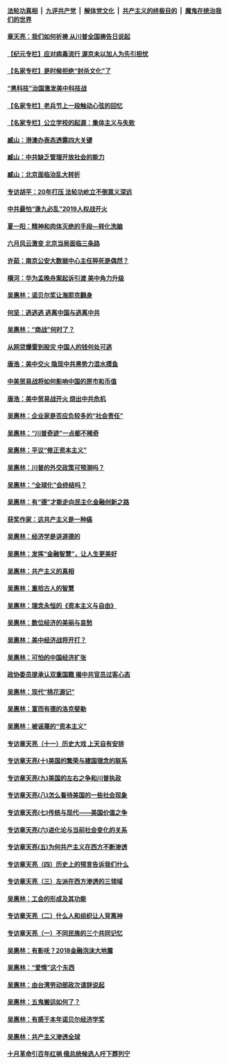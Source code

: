 ####  [法轮功真相](../../../../basic/blob/master/README.md?t=06201731) &nbsp;|&nbsp; [九评共产党](../../../../9ping.md/blob/master/README.md?t=06201731) &nbsp;|&nbsp; [解体党文化](../../../../jtdwh.md/blob/master/README.md?t=06201731)  &nbsp;|&nbsp; [共产主义的终极目的](../../../../gczydzjmd.md/blob/master/README.md?t=06201731) &nbsp;|&nbsp; [魔鬼在统治我们的世界](../../../../mgztzwmdsj.md/blob/master/README.md?t=06201731) 

#### [章天亮：我们如何祈祷 从川普全国祷告日说起](../pages/nsc423/n11944627.md?t=06201731) 

#### [【纪元专栏】应对病毒流行 渥京未以加人为先引担忧](../pages/nsc423/n11875714.md?t=06201731) 

#### [【名家专栏】是时候拒绝“封杀文化”了](../pages/nsc423/n11814093.md?t=06201731) 

#### [“黑科技”治国激发美中科技战](../pages/nsc423/n11638056.md?t=06201731) 

#### [【名家专栏】老兵节上一段触动心弦的回忆](../pages/nsc423/n11646016.md?t=06201731) 

#### [【名家专栏】公立学校的起源：集体主义与失败](../pages/nsc423/n11601833.md?t=06201731) 

#### [臧山：港澳办表态透露四大关键](../pages/nsc423/n11421628.md?t=06201731) 

#### [臧山：中共缺乏管理开放社会的能力](../pages/nsc423/n11407457.md?t=06201731) 

#### [臧山：北京面临治乱大转折](../pages/nsc423/n11406895.md?t=06201731) 

#### [专访胡平：20年打压 法轮功屹立不倒意义深远](../pages/nsc423/n11398800.md?t=06201731) 

#### [中共最怕“逢九必乱”2019人权战开火](../pages/nsc423/n11385248.md?t=06201731) 

#### [夏一阳：精神和肉体灭绝的手段—转化洗脑](../pages/nsc423/n11368250.md?t=06201731) 

#### [六月风云激变 北京当局面临三条路](../pages/nsc423/n11313668.md?t=06201731) 

#### [许茹：南京公安大数据中心主任猝死是偶然？](../pages/nsc423/n11064744.md?t=06201731) 

#### [横河：华为孟晚舟案起诉引渡 美中角力升级](../pages/nsc423/n11027230.md?t=06201731) 

#### [吴惠林：诺贝尔奖让海耶克翻身](../pages/nsc423/n10890049.md?t=06201731) 

#### [何坚：逃逃逃 逃离中国与逃离中共](../pages/nsc423/n10592891.md?t=06201731) 

#### [吴惠林：“商战”何时了？](../pages/nsc423/n10573558.md?t=06201731) 

#### [从网贷爆雷到股灾 中国人的钱何处可逃](../pages/nsc423/n10572800.md?t=06201731) 

#### [唐浩：美中交火 隐现中共黑势力混水摸鱼](../pages/nsc423/n10544040.md?t=06201731) 

#### [中美贸易战将如何影响中国的房市和币值](../pages/nsc423/n10543697.md?t=06201731) 

#### [唐浩：美中贸易战开火 烧出中共危机](../pages/nsc423/n10540126.md?t=06201731) 

#### [吴惠林：企业家是否应负较多的“社会责任”](../pages/nsc423/n10535022.md?t=06201731) 

#### [吴惠林：“川普奇迹”一点都不稀奇](../pages/nsc423/n10512808.md?t=06201731) 

#### [吴惠林：平议“修正资本主义”](../pages/nsc423/n10495724.md?t=06201731) 

#### [吴惠林：川普的外交政策可预测吗？](../pages/nsc423/n10462387.md?t=06201731) 

#### [吴惠林：“全球化”会终结吗？](../pages/nsc423/n10452838.md?t=06201731) 

#### [吴惠林：有“德”才能走向民主化金融创新之路](../pages/nsc423/n10432292.md?t=06201731) 

#### [获奖作家：这共产主义是一种癌](../pages/nsc423/n10431541.md?t=06201731) 

#### [吴惠林：经济学是讲道德的](../pages/nsc423/n10398014.md?t=06201731) 

#### [吴惠林：发挥“金融智慧”，让人生更美好](../pages/nsc423/n10375019.md?t=06201731) 

#### [吴惠林：共产主义的真相](../pages/nsc423/n10351394.md?t=06201731) 

#### [吴惠林：重拾古人的智慧](../pages/nsc423/n10337691.md?t=06201731) 

#### [吴惠林：理念永恒的《资本主义与自由》](../pages/nsc423/n10316274.md?t=06201731) 

#### [吴惠林：数位经济的美丽与哀愁](../pages/nsc423/n10292946.md?t=06201731) 

#### [吴惠林：美中经济战将开打？](../pages/nsc423/n10258825.md?t=06201731) 

#### [吴惠林：可怕的中国经济扩张](../pages/nsc423/n10219147.md?t=06201731) 

#### [政协委员提承认双重国籍 揭中共官员过客心态](../pages/nsc423/n10208809.md?t=06201731) 

#### [吴惠林：现代“桃花源记”](../pages/nsc423/n10185234.md?t=06201731) 

#### [吴惠林：富而有德的洛克斐勒](../pages/nsc423/n10142264.md?t=06201731) 

#### [吴惠林：被诬蔑的“资本主义”](../pages/nsc423/n10124816.md?t=06201731) 

#### [专访章天亮（十一）历史大戏 上天自有安排](../pages/nsc423/n10094905.md?t=06201731) 

#### [专访章天亮(十)美国的繁荣与建国理念的联系](../pages/nsc423/n10094899.md?t=06201731) 

#### [专访章天亮(九)美国的左右之争和川普执政](../pages/nsc423/n10094889.md?t=06201731) 

#### [专访章天亮(八)怎么看待美国的一些社会现象](../pages/nsc423/n10094857.md?t=06201731) 

#### [专访章天亮(七)传统与现代——美国价值之争](../pages/nsc423/n10093140.md?t=06201731) 

#### [专访章天亮(六)进化论与当前社会变化的关系](../pages/nsc423/n10092036.md?t=06201731) 

#### [专访章天亮(五)为何共产主义在西方不断渗透](../pages/nsc423/n10083620.md?t=06201731) 

#### [专访章天亮（四）历史上的预言告诉我们什么](../pages/nsc423/n10083606.md?t=06201731) 

#### [专访章天亮（三）左派在西方渗透的三领域](../pages/nsc423/n10081115.md?t=06201731) 

#### [吴惠林：工会的形成及其功能](../pages/nsc423/n10080633.md?t=06201731) 

#### [专访章天亮（二）什么人和组织让人背离神](../pages/nsc423/n10076637.md?t=06201731) 

#### [专访章天亮（一）不同民族的三个共同记忆](../pages/nsc423/n10074188.md?t=06201731) 

#### [吴惠林：有影呒？2018金融泡沫大地震](../pages/nsc423/n10040534.md?t=06201731) 

#### [吴惠林：“爱情”这个东西](../pages/nsc423/n10019423.md?t=06201731) 

#### [吴惠林：由台湾劳动部政次请辞说起](../pages/nsc423/n9979679.md?t=06201731) 

#### [吴惠林：五鬼搬运如何了？](../pages/nsc423/n9925338.md?t=06201731) 

#### [吴惠林：有感于本年诺贝尔经济学奖](../pages/nsc423/n9871883.md?t=06201731) 

#### [吴惠林：共产主义渗透全球](../pages/nsc423/n9812748.md?t=06201731) 

#### [十月革命引百年红祸 俄总统候选人吁下葬列宁](../pages/nsc423/n9810182.md?t=06201731) 

